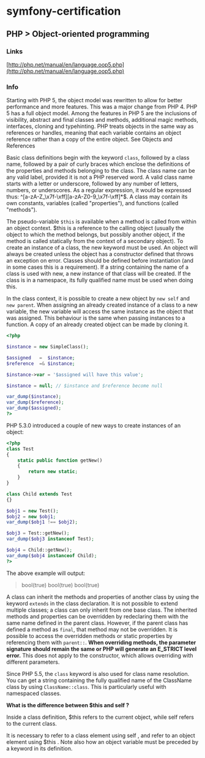 # symfony-certification
## PHP > Object-oriented programming

### Links
[http://php.net/manual/en/language.oop5.php](http://php.net/manual/en/language.oop5.php)

### Info

Starting with PHP 5, the object model was rewritten to allow for better performance and more features. This was a major change from PHP 4. PHP 5 has a full object model.
Among the features in PHP 5 are the inclusions of visibility, abstract and final classes and methods, additional magic methods, interfaces, cloning and typehinting.
PHP treats objects in the same way as references or handles, meaning that each variable contains an object reference rather than a copy of the entire object. See Objects and References

Basic class definitions begin with the keyword `class`, followed by a class name, followed by a pair of curly braces which enclose the definitions of the properties and methods belonging to the class.
The class name can be any valid label, provided it is not a PHP reserved word. A valid class name starts with a letter or underscore, followed by any number of letters, numbers, or underscores. As a regular expression, it would be expressed thus: ^[a-zA-Z_\x7f-\xff][a-zA-Z0-9_\x7f-\xff]*$.
A class may contain its own constants, variables (called "properties"), and functions (called "methods").

The pseudo-variable `$this` is available when a method is called from within an object context. $this is a reference to the calling object (usually the object to which the method belongs, but possibly another object, if the method is called statically from the context of a secondary object).
To create an instance of a class, the new keyword must be used. An object will always be created unless the object has a constructor defined that throws an exception on error. Classes should be defined before instantiation (and in some cases this is a requirement).
If a string containing the name of a class is used with new, a new instance of that class will be created. If the class is in a namespace, its fully qualified name must be used when doing this.

In the class context, it is possible to create a new object by `new self` and `new parent`.
When assigning an already created instance of a class to a new variable, the new variable will access the same instance as the object that was assigned.
This behaviour is the same when passing instances to a function. A copy of an already created object can be made by cloning it.

```php
<?php

$instance = new SimpleClass();

$assigned   =  $instance;
$reference  =& $instance;

$instance->var = '$assigned will have this value';

$instance = null; // $instance and $reference become null

var_dump($instance);
var_dump($reference);
var_dump($assigned);
?>
```

PHP 5.3.0 introduced a couple of new ways to create instances of an object:

```php
<?php
class Test
{
    static public function getNew()
    {
        return new static;
    }
}

class Child extends Test
{}

$obj1 = new Test();
$obj2 = new $obj1;
var_dump($obj1 !== $obj2);

$obj3 = Test::getNew();
var_dump($obj3 instanceof Test);

$obj4 = Child::getNew();
var_dump($obj4 instanceof Child);
?>
```
The above example will output:

> bool(true)
> bool(true)
> bool(true)

A class can inherit the methods and properties of another class by using the keyword `extends` in the class declaration. It is not possible to extend multiple classes; a class can only inherit from one base class.
The inherited methods and properties can be overridden by redeclaring them with the same name defined in the parent class. However, if the parent class has defined a method as `final`, that method may not be overridden. It is possible to access the overridden methods or static properties by referencing them with `parent::`.
**When overriding methods, the parameter signature should remain the same or PHP will generate an E_STRICT level error.** This does not apply to the constructor, which allows overriding with different parameters.

Since PHP 5.5, the `class` keyword is also used for class name resolution. You can get a string containing the fully qualified name of the ClassName class by using `ClassName::class`. This is particularly useful with namespaced classes.


**What is the difference between  $this  and  self ?**

Inside a class definition, $this refers to the current object, while  self  refers to the current class.

It is necessary to refer to a class element using  self ,
and refer to an object element using  $this .
Note also how an object variable must be preceded by a keyword in its definition.